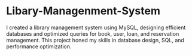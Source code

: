 # Libary-Managenment-System
 I created a library management system using MySQL, designing efficient databases and optimized queries for book, user, loan, and reservation management. This project honed my skills in database design, SQL, and performance optimization.
